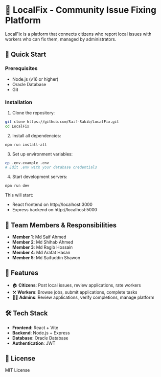 # 🔧 LocalFix - Community Issue Fixing Platform

LocalFix is a platform that connects citizens who report local issues with workers who can fix them, managed by administrators.

## 🚀 Quick Start

### Prerequisites
- Node.js (v16 or higher)
- Oracle Database
- Git

### Installation

1. Clone the repository:
```bash
git clone https://github.com/Saif-Sakib/LocalFix.git
cd LocalFix
```

2. Install all dependencies:
```bash
npm run install-all
```

3. Set up environment variables:
```bash
cp .env.example .env
# Edit .env with your database credentials
```

4. Start development servers:
```bash
npm run dev
```

This will start:
- React frontend on http://localhost:3000
- Express backend on http://localhost:5000

## 👥 Team Members & Responsibilities

- **Member 1**: Md Saif Ahmed
- **Member 2**: Md Shihab Ahmed
- **Member 3**: Md Ragib Hossain
- **Member 4**: Md Arafat Hasan
- **Member 5**: Md Saifuddin Shawon

## 📱 Features

- 🏠 **Citizens**: Post local issues, review applications, rate workers
- ⚒️ **Workers**: Browse jobs, submit applications, complete tasks
- 👨‍💼 **Admins**: Review applications, verify completions, manage platform

## 🛠️ Tech Stack

- **Frontend**: React + Vite
- **Backend**: Node.js + Express
- **Database**: Oracle Database
- **Authentication**: JWT

## 📝 License

MIT License
